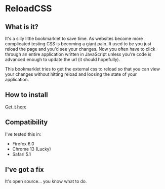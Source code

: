 ReloadCSS
==================================================

What is it?
--------------------------------------

It's a silly little bookmarklet to save time.  As websites become more complicated testing CSS is becoming a giant pain.
It used to be you just reload the page and you'd see your changes.  Now you often have to click through an entire application
written in JavaScript unless you're code is advanced enough to update the url (it should hopefully).  

This bookmarklet tries to get the external css to reload so that you can view your changes without hitting reload and loosing
the state of your application.

How to install
--------------------------------------
[Get it here](http://robert.accettura.com/projects/reloadcss/)

Compatibility
--------------------------------------
I've tested this in:
  * Firefox 6.0
  * Chrome 13 (Lucky)
  * Safari 5.1

I've got a fix
--------------------------------------
It's open source... you know what to do.